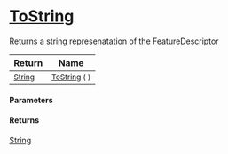 # [ToString](./FeatureDescriptor-100663420.md)

Returns a string represenatation of the FeatureDescriptor

| Return | Name | 
| --- | --- | 
| <sub>[String](https://docs.microsoft.com/en-us/dotnet/api/System.String)</sub>| <sub>[ToString](./FeatureDescriptor-100663420.md) (  )</sub>| <br>


#### Parameters

#### Returns
[String](https://docs.microsoft.com/en-us/dotnet/api/System.String)

